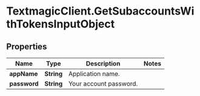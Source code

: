# TextmagicClient.GetSubaccountsWithTokensInputObject

## Properties
Name | Type | Description | Notes
------------ | ------------- | ------------- | -------------
**appName** | **String** | Application name. | 
**password** | **String** | Your account password. | 


